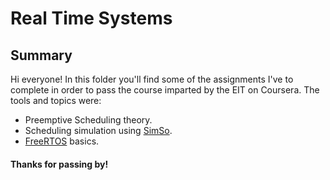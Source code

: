 # Real Time Systems
## Summary
Hi everyone! In this folder you'll find some of the assignments I've to complete in order to pass the course imparted by the EIT on Coursera. The tools and topics were:
- Preemptive Scheduling theory.
- Scheduling simulation using [SimSo](https://projects.laas.fr/simso/).
- [FreeRTOS](https://www.freertos.org/) basics.

#### Thanks for passing by!
